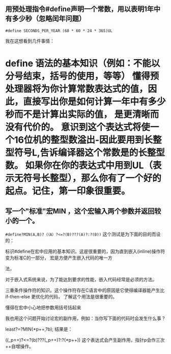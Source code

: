 ## 用预处理指令#define声明一个常数，用以表明1年中有多少秒（忽略闰年问题）

`#define SECONDS_PER_YEAR (60 * 60 * 24 * 365)UL`

我在这想看到几件事情：

# define 语法的基本知识（例如：不能以分号结束，括号的使用，等等） 懂得预处理器将为你计算常数表达式的值，因此，直接写出你是如何计算一年中有多少秒而不是计算出实际的值， 是更清晰而没有代价的。 意识到这个表达式将使一个16位机的整型数溢出-因此要用到长整型符号L,告诉编译器这个常数是的长整型数。 如果你在你的表达式中用到UL（表示无符号长整型），那么你有了一个好的起点。记住，第一印象很重要。

## 写一个"标准"宏MIN ，这个宏输入两个参数并返回较小的一个。

`#define?MIN(A,B)?（（A）?<=?(B)???(A)?:?(B))` 这个测试是为下面的目的而设的：

标识#define在宏中应用的基本知识。这是很重要的，因为直到嵌入(inline)操作符变为标准C的一部分， 宏是方便产生嵌入代码的唯一方

法，

对于嵌入式系统来说，为了能达到要求的性能，嵌入代码经常是必须的方法。

三重条件操作符的知识。这个操作符存在C语言中的原因是它使得编译器能产生比 if-then-else 更优化的代码， 了解这个用法是很重要的。

懂得在宏中小心地把参数用括号括起来

我也用这个问题开始讨论宏的副作用，例如：当你写下面的代码时会发生什么事？

least?=?MIN(*p++,?b); 结果是：

((_p++)?<=?(b)???(_p++)?:?(*p++)) 这个表达式会产生副作用，指针p会作三次++自增操作。
